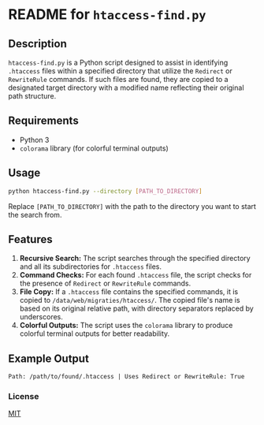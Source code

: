 
# README for `htaccess-find.py`

## Description
`htaccess-find.py` is a Python script designed to assist in identifying `.htaccess` files within a specified directory that utilize the `Redirect` or `RewriteRule` commands. If such files are found, they are copied to a designated target directory with a modified name reflecting their original path structure.

## Requirements

- Python 3
- `colorama` library (for colorful terminal outputs)

## Usage

```bash
python htaccess-find.py --directory [PATH_TO_DIRECTORY]
```

Replace `[PATH_TO_DIRECTORY]` with the path to the directory you want to start the search from.

## Features

1. **Recursive Search:** The script searches through the specified directory and all its subdirectories for `.htaccess` files.
2. **Command Checks:** For each found `.htaccess` file, the script checks for the presence of `Redirect` or `RewriteRule` commands.
3. **File Copy:** If a `.htaccess` file contains the specified commands, it is copied to `/data/web/migraties/htaccess/`. The copied file's name is based on its original relative path, with directory separators replaced by underscores.
4. **Colorful Outputs:** The script uses the `colorama` library to produce colorful terminal outputs for better readability.

## Example Output

```
Path: /path/to/found/.htaccess | Uses Redirect or RewriteRule: True
```

### License
[MIT](https://github.com/hpowernl/Bash-scripts/blob/main/LICENSE)
